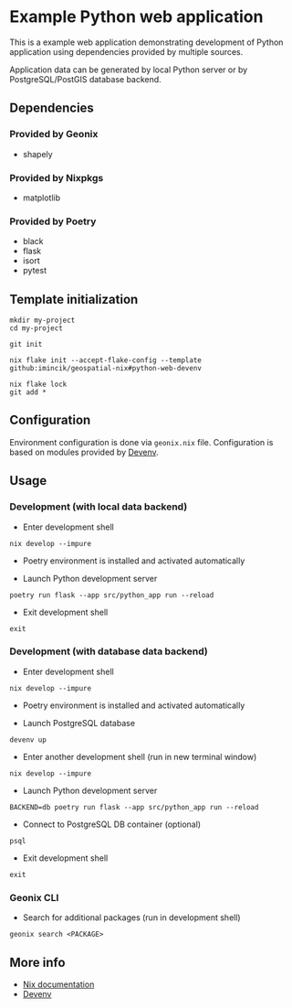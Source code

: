 # Example Python web application

This is a example web application demonstrating development of Python
application using dependencies provided by multiple sources.

Application data can be generated by local Python server or by
PostgreSQL/PostGIS database backend.


## Dependencies

### Provided by Geonix

* shapely

### Provided by Nixpkgs

* matplotlib

### Provided by Poetry

* black
* flask
* isort
* pytest


## Template initialization

```
mkdir my-project
cd my-project

git init

nix flake init --accept-flake-config --template github:imincik/geospatial-nix#python-web-devenv

nix flake lock
git add *
```


## Configuration

Environment configuration is done via `geonix.nix` file. Configuration is based
on modules provided by [Devenv](https://devenv.sh/reference/options/).


## Usage

### Development (with local data backend)

* Enter development shell

```
nix develop --impure
```

* Poetry environment is installed and activated automatically

* Launch Python development server

```
poetry run flask --app src/python_app run --reload
```

* Exit development shell

```
exit
```

### Development (with database data backend)

* Enter development shell

```
nix develop --impure
```

* Poetry environment is installed and activated automatically

* Launch PostgreSQL database

```
devenv up
```

* Enter another development shell (run in new terminal window)

```
nix develop --impure
```

* Launch Python development server

```
BACKEND=db poetry run flask --app src/python_app run --reload
```

* Connect to PostgreSQL DB container (optional)

```
psql
```

* Exit development shell

```
exit
```


### Geonix CLI

* Search for additional packages (run in development shell)

```
geonix search <PACKAGE>
```


## More info

* [Nix documentation](https://nix.dev/)
* [Devenv](https://devenv.sh/reference/options/)
